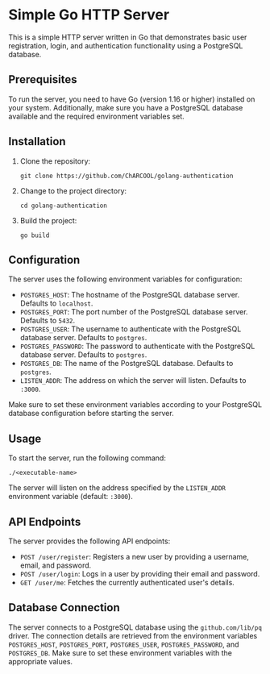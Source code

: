 # Simple Go HTTP Server

This is a simple HTTP server written in Go that demonstrates basic user registration, login, and authentication functionality using a PostgreSQL database.

## Prerequisites

To run the server, you need to have Go (version 1.16 or higher) installed on your system. Additionally, make sure you have a PostgreSQL database available and the required environment variables set.

## Installation

1. Clone the repository:

   ```shell
   git clone https://github.com/ChARCOOL/golang-authentication
   ```

2. Change to the project directory:

   ```shell
   cd golang-authentication
   ```

3. Build the project:

   ```shell
   go build
   ```

## Configuration

The server uses the following environment variables for configuration:

- `POSTGRES_HOST`: The hostname of the PostgreSQL database server. Defaults to `localhost`.
- `POSTGRES_PORT`: The port number of the PostgreSQL database server. Defaults to `5432`.
- `POSTGRES_USER`: The username to authenticate with the PostgreSQL database server. Defaults to `postgres`.
- `POSTGRES_PASSWORD`: The password to authenticate with the PostgreSQL database server. Defaults to `postgres`.
- `POSTGRES_DB`: The name of the PostgreSQL database. Defaults to `postgres`.
- `LISTEN_ADDR`: The address on which the server will listen. Defaults to `:3000`.

Make sure to set these environment variables according to your PostgreSQL database configuration before starting the server.

## Usage

To start the server, run the following command:

```shell
./<executable-name>
```

The server will listen on the address specified by the `LISTEN_ADDR` environment variable (default: `:3000`).

## API Endpoints

The server provides the following API endpoints:

- `POST /user/register`: Registers a new user by providing a username, email, and password.
- `POST /user/login`: Logs in a user by providing their email and password.
- `GET /user/me`: Fetches the currently authenticated user's details.

## Database Connection

The server connects to a PostgreSQL database using the `github.com/lib/pq` driver. The connection details are retrieved from the environment variables `POSTGRES_HOST`, `POSTGRES_PORT`, `POSTGRES_USER`, `POSTGRES_PASSWORD`, and `POSTGRES_DB`. Make sure to set these environment variables with the appropriate values.